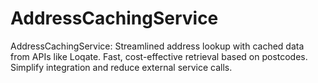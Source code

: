 # AddressCachingService
AddressCachingService: Streamlined address lookup with cached data from APIs like Loqate. Fast, cost-effective retrieval based on postcodes. Simplify integration and reduce external service calls.
